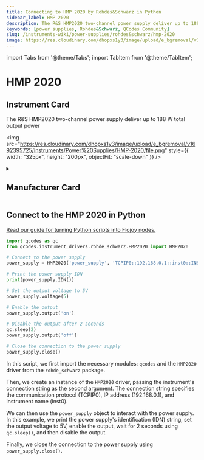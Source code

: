 ```yaml
---
title: Connecting to HMP 2020 by Rohdes&Schwarz in Python
sidebar_label: HMP 2020
description: The R&S HMP2020 two-channel power supply deliver up to 188 W total output power
keywords: [power supplies, Rohdes&Schwarz, QCodes Community]
slug: /instruments-wiki/power-supplies/rohdes&schwarz/hmp-2020
image: https://res.cloudinary.com/dhopxs1y3/image/upload/e_bgremoval/v1692395725/Instruments/Power%20Supplies/HMP-2020/file.png
---
```


import Tabs from '@theme/Tabs';
import TabItem from '@theme/TabItem';

# HMP 2020

## Instrument Card

<div className="flex">

<div>

The R&S HMP2020 two-channel power supply deliver up to 188 W total output power

</div>

<img src="https://res.cloudinary.com/dhopxs1y3/image/upload/e_bgremoval/v1692395725/Instruments/Power%20Supplies/HMP-2020/file.png" style={{ width: "325px", height: "200px", objectFit: "scale-down" }} />

</div>

<details>
<summary><h2>Manufacturer Card</h2></summary>

<img src="https://res.cloudinary.com/dhopxs1y3/image/upload/e_bgremoval/v1692139604/Instruments/Vendor%20Logos/RohdeSchwarz.png" style={{ width: "100%", height: "170px",objectFit: "scale-down" }} />

Rohde & Schwarz GmbH & Co KG is an international electronics group specializing in the fields of electronic test equipment, broadcast & media, cybersecurity, radiomonitoring and radiolocation, and radiocommunication. <a href="https://www.rohde-schwarz.com/ca/home_48230.html">Website</a>.

<ul>
  <li>Headquarters: Munich, Germany</li>
  <li>Yearly Revenue (millions, USD): 2500.0</li>
</ul>
</details>

## Connect to the HMP 2020 in Python

[Read our guide for turning Python scripts into Flojoy nodes.](https://docs.flojoy.ai/custom-nodes/creating-custom-node/)
<Tabs>
<TabItem value="QCodes Community" label="QCodes Community">


```python
import qcodes as qc
from qcodes.instrument_drivers.rohde_schwarz.HMP2020 import HMP2020

# Connect to the power supply
power_supply = HMP2020('power_supply', 'TCPIP0::192.168.0.1::inst0::INSTR')

# Print the power supply IDN
print(power_supply.IDN())

# Set the output voltage to 5V
power_supply.voltage(5)

# Enable the output
power_supply.output('on')

# Disable the output after 2 seconds
qc.sleep(2)
power_supply.output('off')

# Close the connection to the power supply
power_supply.close()
```

In this script, we first import the necessary modules: `qcodes` and the `HMP2020` driver from the `rohde_schwarz` package.

Then, we create an instance of the `HMP2020` driver, passing the instrument's connection string as the second argument. The connection string specifies the communication protocol (TCPIP0), IP address (192.168.0.1), and instrument name (inst0).

We can then use the `power_supply` object to interact with the power supply. In this example, we print the power supply's identification (IDN) string, set the output voltage to 5V, enable the output, wait for 2 seconds using `qc.sleep()`, and then disable the output.

Finally, we close the connection to the power supply using `power_supply.close()`.

</TabItem>
</Tabs>
